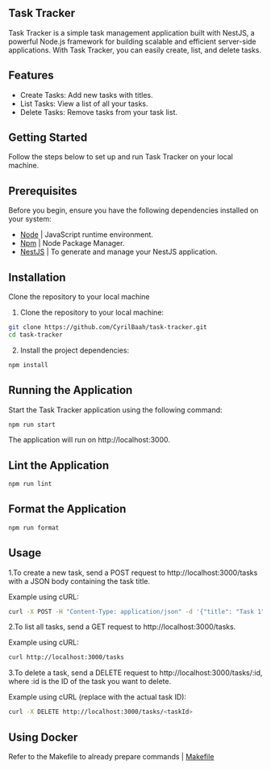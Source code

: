 ## Task Tracker
Task Tracker is a simple task management application built with NestJS, a powerful Node.js framework for building scalable and efficient server-side applications. With Task Tracker, you can easily create, list, and delete tasks.

## Features
- Create Tasks: Add new tasks with titles.
- List Tasks: View a list of all your tasks.
- Delete Tasks: Remove tasks from your task list.

## Getting Started
Follow the steps below to set up and run Task Tracker on your local machine.

## Prerequisites
Before you begin, ensure you have the following dependencies installed on your system:

- [Node](https://nodejs.org/en "Node") | JavaScript runtime environment.
- [Npm](https://www.npmjs.com/ "Npm") | Node Package Manager.
- [NestJS](https://docs.nestjs.com/cli/overview "NestJS") | To generate and manage your NestJS application.

## Installation
Clone the repository to your local machine

1. Clone the repository to your local machine:
```sh
git clone https://github.com/CyrilBaah/task-tracker.git
cd task-tracker
```
2. Install the project dependencies:
```sh
npm install
```

## Running the Application
Start the Task Tracker application using the following command:
```sh
npm run start
```
The application will run on http://localhost:3000.

## Lint the Application
```sh
npm run lint
```

## Format the Application
```sh
npm run format
```

## Usage
1.To create a new task, send a POST request to http://localhost:3000/tasks with a JSON body containing the task title.

Example using cURL:
```sh
curl -X POST -H "Content-Type: application/json" -d '{"title": "Task 1"}' http://localhost:3000/tasks
```

2.To list all tasks, send a GET request to http://localhost:3000/tasks.

Example using cURL:
```sh
curl http://localhost:3000/tasks
```

3.To delete a task, send a DELETE request to http://localhost:3000/tasks/:id, where :id is the ID of the task you want to delete.

Example using cURL (replace <taskId> with the actual task ID):
```sh
curl -X DELETE http://localhost:3000/tasks/<taskId>
```

## Using Docker
Refer to the Makefile to already prepare commands | [Makefile](https://github.com/CyrilBaah/task-tracker/blob/dev/Makefile)